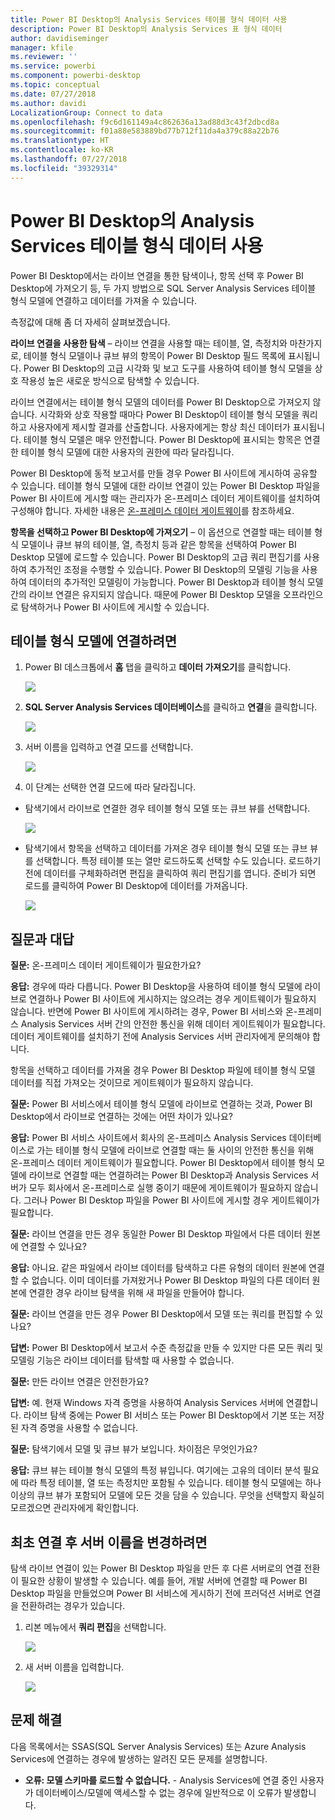 ```yaml
---
title: Power BI Desktop의 Analysis Services 테이블 형식 데이터 사용
description: Power BI Desktop의 Analysis Services 표 형식 데이터
author: davidiseminger
manager: kfile
ms.reviewer: ''
ms.service: powerbi
ms.component: powerbi-desktop
ms.topic: conceptual
ms.date: 07/27/2018
ms.author: davidi
LocalizationGroup: Connect to data
ms.openlocfilehash: f9c6d161149a4c862636a13ad88d3c43f2dbcd8a
ms.sourcegitcommit: f01a88e583889bd77b712f11da4a379c88a22b76
ms.translationtype: HT
ms.contentlocale: ko-KR
ms.lasthandoff: 07/27/2018
ms.locfileid: "39329314"
---
```

# <a name="using-analysis-services-tabular-data-in-power-bi-desktop"></a>Power BI Desktop의 Analysis Services 테이블 형식 데이터 사용
Power BI Desktop에서는 라이브 연결을 통한 탐색이나, 항목 선택 후 Power BI Desktop에 가져오기 등, 두 가지 방법으로 SQL Server Analysis Services 테이블 형식 모델에 연결하고 데이터를 가져올 수 있습니다.

측정값에 대해 좀 더 자세히 살펴보겠습니다.

**라이브 연결을 사용한 탐색** – 라이브 연결을 사용할 때는 테이블, 열, 측정치와 마찬가지로, 테이블 형식 모델이나 큐브 뷰의 항목이 Power BI Desktop 필드 목록에 표시됩니다. Power BI Desktop의 고급 시각화 및 보고 도구를 사용하여 테이블 형식 모델을 상호 작용성 높은 새로운 방식으로 탐색할 수 있습니다.

라이브 연결에서는 테이블 형식 모델의 데이터를 Power BI Desktop으로 가져오지 않습니다. 시각화와 상호 작용할 때마다 Power BI Desktop이 테이블 형식 모델을 쿼리하고 사용자에게 제시할 결과를 산출합니다. 사용자에게는 항상 최신 데이터가 표시됩니다. 테이블 형식 모델은 매우 안전합니다. Power BI Desktop에 표시되는 항목은 연결한 테이블 형식 모델에 대한 사용자의 권한에 따라 달라집니다.

Power BI Desktop에 동적 보고서를 만들 경우 Power BI 사이트에 게시하여 공유할 수 있습니다. 테이블 형식 모델에 대한 라이브 연결이 있는 Power BI Desktop 파일을 Power BI 사이트에 게시할 때는 관리자가 온-프레미스 데이터 게이트웨이를 설치하여 구성해야 합니다. 자세한 내용은 [온-프레미스 데이터 게이트웨이](service-gateway-onprem.md)를 참조하세요.

**항목을 선택하고 Power BI Desktop에 가져오기** – 이 옵션으로 연결할 때는 테이블 형식 모델이나 큐브 뷰의 테이블, 열, 측정치 등과 같은 항목을 선택하여 Power BI Desktop 모델에 로드할 수 있습니다. Power BI Desktop의 고급 쿼리 편집기를 사용하여 추가적인 조정을 수행할 수 있습니다. Power BI Desktop의 모델링 기능을 사용하여 데이터의 추가적인 모델링이 가능합니다. Power BI Desktop과 테이블 형식 모델 간의 라이브 연결은 유지되지 않습니다. 때문에 Power BI Desktop 모델을 오프라인으로 탐색하거나 Power BI 사이트에 게시할 수 있습니다.

## <a name="to-connect-to-a-tabular-model"></a>테이블 형식 모델에 연결하려면
1. Power BI 데스크톱에서 **홈** 탭을 클릭하고 **데이터 가져오기**를 클릭합니다.
   
   ![](media/desktop-analysis-services-tabular-data/pbid_sqlas_getdata.png)
2. **SQL Server Analysis Services 데이터베이스**를 클릭하고 **연결**을 클릭합니다.
   
   ![](media/desktop-analysis-services-tabular-data/pbid_sqlas_getdata_as.png)
3. 서버 이름을 입력하고 연결 모드를 선택합니다. 
   
   ![](media/desktop-analysis-services-tabular-data/pbid_sqlas_getdata_as_server.png)
4. 이 단계는 선택한 연결 모드에 따라 달라집니다.

* 탐색기에서 라이브로 연결한 경우 테이블 형식 모델 또는 큐브 뷰를 선택합니다.
  
  ![](media/desktop-analysis-services-tabular-data/pbid_sqlas_getdata_as_live.png)
* 탐색기에서 항목을 선택하고 데이터를 가져온 경우 테이블 형식 모델 또는 큐브 뷰를 선택합니다. 특정 테이블 또는 열만 로드하도록 선택할 수도 있습니다. 로드하기 전에 데이터를 구체화하려면 편집을 클릭하여 쿼리 편집기를 엽니다. 준비가 되면 로드를 클릭하여 Power BI Desktop에 데이터를 가져옵니다.

  ![](media/desktop-analysis-services-tabular-data/pbid_sqlas_getdata_as_select.png)

## <a name="frequently-asked-questions"></a>질문과 대답
**질문:** 온-프레미스 데이터 게이트웨이가 필요한가요?

**응답:** 경우에 따라 다릅니다. Power BI Desktop을 사용하여 테이블 형식 모델에 라이브로 연결하나 Power BI 사이트에 게시하지는 않으려는 경우 게이트웨이가 필요하지 않습니다. 반면에 Power BI 사이트에 게시하려는 경우, Power BI 서비스와 온-프레미스 Analysis Services 서버 간의 안전한 통신을 위해 데이터 게이트웨이가 필요합니다. 데이터 게이트웨이를 설치하기 전에 Analysis Services 서버 관리자에게 문의해야 합니다.

항목을 선택하고 데이터를 가져올 경우 Power BI Desktop 파일에 테이블 형식 모델 데이터를 직접 가져오는 것이므로 게이트웨이가 필요하지 않습니다.

**질문:** Power BI 서비스에서 테이블 형식 모델에 라이브로 연결하는 것과, Power BI Desktop에서 라이브로 연결하는 것에는 어떤 차이가 있나요?

**응답:** Power BI 서비스 사이트에서 회사의 온-프레미스 Analysis Services 데이터베이스로 가는 테이블 형식 모델에 라이브로 연결할 때는 둘 사이의 안전한 통신을 위해 온-프레미스 데이터 게이트웨이가 필요합니다. Power BI Desktop에서 테이블 형식 모델에 라이브로 연결할 때는 연결하려는 Power BI Desktop과 Analysis Services 서버가 모두 회사에서 온-프레미스로 실행 중이기 때문에 게이트웨이가 필요하지 않습니다. 그러나 Power BI Desktop 파일을 Power BI 사이트에 게시할 경우 게이트웨이가 필요합니다.

**질문:** 라이브 연결을 만든 경우 동일한 Power BI Desktop 파일에서 다른 데이터 원본에 연결할 수 있나요?

**응답:** 아니요. 같은 파일에서 라이브 데이터를 탐색하고 다른 유형의 데이터 원본에 연결할 수 없습니다. 이미 데이터를 가져왔거나 Power BI Desktop 파일의 다른 데이터 원본에 연결한 경우 라이브 탐색을 위해 새 파일을 만들어야 합니다.

**질문:** 라이브 연결을 만든 경우 Power BI Desktop에서 모델 또는 쿼리를 편집할 수 있나요?

**답변:** Power BI Desktop에서 보고서 수준 측정값을 만들 수 있지만 다른 모든 쿼리 및 모델링 기능은 라이브 데이터를 탐색할 때 사용할 수 없습니다.

**질문:** 만든 라이브 연결은 안전한가요?

**답변:** 예. 현재 Windows 자격 증명을 사용하여 Analysis Services 서버에 연결합니다. 라이브 탐색 중에는 Power BI 서비스 또는 Power BI Desktop에서 기본 또는 저장된 자격 증명을 사용할 수 없습니다.

**질문:** 탐색기에서 모델 및 큐브 뷰가 보입니다. 차이점은 무엇인가요?

**응답:** 큐브 뷰는 테이블 형식 모델의 특정 뷰입니다. 여기에는 고유의 데이터 분석 필요에 따라 특정 테이블, 열 또는 측정치만 포함될 수 있습니다. 테이블 형식 모델에는 하나 이상의 큐브 뷰가 포함되어 모델에 모든 것을 담을 수 있습니다. 무엇을 선택할지 확실히 모르겠으면 관리자에게 확인합니다.

## <a name="to-change-the-server-name-after-initial-connection"></a>최초 연결 후 서버 이름을 변경하려면
탐색 라이브 연결이 있는 Power BI Desktop 파일을 만든 후 다른 서버로의 연결 전환이 필요한 상황이 발생할 수 있습니다. 예를 들어, 개발 서버에 연결할 때 Power BI Desktop 파일을 만들었으며 Power BI 서비스에 게시하기 전에 프러덕션 서버로 연결을 전환하려는 경우가 있습니다.

1. 리본 메뉴에서 **쿼리 편집**을 선택합니다.
   
   ![](media/desktop-analysis-services-tabular-data/pbid_sqlas_chname_editquery.png)
2. 새 서버 이름을 입력합니다.
   
   ![](media/desktop-analysis-services-tabular-data/pbid_sqlas_chname_dialog.png)
   
   
## <a name="troubleshooting"></a>문제 해결 
다음 목록에서는 SSAS(SQL Server Analysis Services) 또는 Azure Analysis Services에 연결하는 경우에 발생하는 알려진 모든 문제를 설명합니다. 

* **오류: 모델 스키마를 로드할 수 없습니다.** - Analysis Services에 연결 중인 사용자가 데이터베이스/모델에 액세스할 수 없는 경우에 일반적으로 이 오류가 발생합니다.

